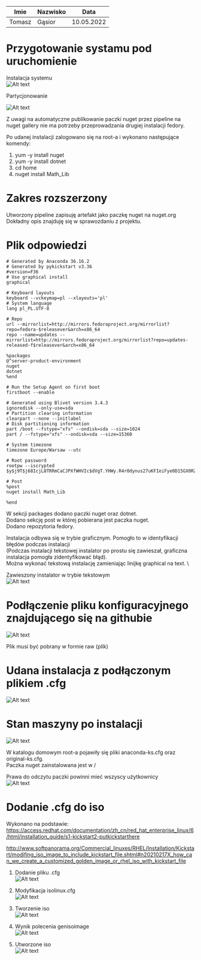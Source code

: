 | Imie   | Nazwisko | Data       |
|--------|----------|------------|
| Tomasz | Gąsior   | 10.05.2022 |

# Przygotowanie systamu pod uruchomienie 
Instalacja systemu\
![Alt text](./1.jpg)

Partycjonowanie 

![Alt text](./2.jpg)

Z uwagi na automatyczne publikowanie paczki nuget przez pipeline na nuget gallery nie ma potrzeby przeprowadzania drugiej instalacji fedory.  

Po udanej instalacji zalogowano się na root-a i wykonano następujące komendy: 
 1. yum -y install nuget 
 2. yum -y install dotnet 
 3. cd home 
 4. nuget install Math_Lib

# Zakres rozszerzony
Utworzony pipeline zapisuję artefakt jako paczkę nuget na nuget.org \
Dokładny opis znajduję się w sprawozdaniu z projektu.

# Plik odpowiedzi 

```
# Generated by Anaconda 36.16.2
# Generated by pykickstart v3.36
#version=F36
# Use graphical install
graphical

# Keyboard layouts
keyboard --vckeymap=pl --xlayouts='pl'
# System language
lang pl_PL.UTF-8

# Repo
url --mirrorlist=http://mirrors.fedoraproject.org/mirrorlist?repo=fedora-$releasever&arch=x86_64
repo --name=updates --mirrorlist=http://mirrors.fedoraproject.org/mirrorlist?repo=updates-released-f$releasever&arch=x86_64

%packages
@^server-product-environment
nuget
dotnet
%end

# Run the Setup Agent on first boot
firstboot --enable

# Generated using Blivet version 3.4.3
ignoredisk --only-use=sda
# Partition clearing information
clearpart --none --initlabel
# Disk partitioning information
part /boot --fstype="xfs" --ondisk=sda --size=1024
part / --fstype="xfs" --ondisk=sda --size=15360

# System timezone
timezone Europe/Warsaw --utc

# Root password
rootpw --iscrypted $y$j9T$j68IcjL8TRRmCaCJPXfWHVIc$dVgT.YHWy.R4r0dynus27uKFIeiFye0D15GX0RZsr41

# Post
%post
nuget install Math_Lib

%end
```
W sekcji packages dodano paczki nuget oraz dotnet. \
Dodano sekcję post w której pobierana jest paczka nuget. \
Dodano repozytoria fedory. 

Instalacja odbywa się w trybie graficznym. Pomogło to w identyfikacji błędów podczas instalacji \
(Podczas instalacji tekstowej instalator po prostu się zawieszał, graficzna instalacja pomogła zidentyfikować błąd). \
Można wykonać tekstową instalację zamieniając linijkę graphical na text. \

Zawieszony instalator w trybie tekstowym \
![Alt text](./4.jpg)

# Podłączenie pliku konfiguracyjnego znajdującego się na githubie
![Alt text](./3.jpg)

Plik musi być pobrany w formie raw (plik)

# Udana instalacja z podłączonym plikiem .cfg
![Alt text](./5.jpg)

# Stan maszyny po instalacji

![Alt text](./6.jpg)

W katalogu domowym root-a pojawiły się pliki anaconda-ks.cfg oraz original-ks.cfg. \
Paczka nuget zainstalowana jest w / 


Prawa do odczytu paczki powinni mieć wszyscy użytkownicy \
![Alt text](./7.jpg)

# Dodanie .cfg do iso 
Wykonano na podstawie: \
https://access.redhat.com/documentation/zh_cn/red_hat_enterprise_linux/6/html/installation_guide/s1-kickstart2-putkickstarthere

http://www.softpanorama.org/Commercial_linuxes/RHEL/Installation/Kickstart/modifing_iso_image_to_include_kickstart_file.shtml#n20210217X_how_can_we_create_a_customized_golden_image_or_rhel_iso_with_kickstart_file

1. Dodanie pliku .cfg \
![Alt text](./8.jpg)

2. Modyfikacja isolinux.cfg \
![Alt text](./9.jpg)

3. Tworzenie iso \
![Alt text](./10.jpg)

4. Wynik polecenia genisoimage \
![Alt text](./11.jpg)

5. Utworzone iso \
![Alt text](./12.jpg)

